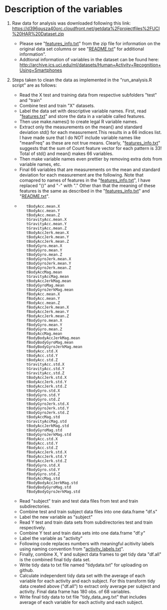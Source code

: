 # Description of the variables

1. Raw data for analysis was downloaded following this link:
 https://d396qusza40orc.cloudfront.net/getdata%2Fprojectfiles%2FUCI%20HAR%20Dataset.zip 
    - Please see "[features_info.txt](https://github.com/dynamics77/Getting-and-Cleaning-Data-Course-Project/blob/master/UCI%20HAR%20Dataset/features_info.txt)" from the zip file for information on the original data set columns or see "[README.txt](https://github.com/dynamics77/Getting-and-Cleaning-Data-Course-Project/tree/master/UCI%20HAR%20Dataset)" for additional information". 
    - Addtional information of variables in the dataset can be found here:
    http://archive.ics.uci.edu/ml/datasets/Human+Activity+Recognition+Using+Smartphones
    
2. Steps taken to clean the data as implemented in the "run_analysis.R script" are as follows:
    - Read the X test and training data from respective subfolders "test" and "train"
    - Combine test and train "X" datasets.
    - Label the data set with descriptive variable names. First, read "[features.txt](https://github.com/dynamics77/Getting-and-Cleaning-Data-Course-Project/blob/master/UCI%20HAR%20Dataset/features.txt)" and store the data in a variable called features. 
    - Then use make.names() to create legal R variable names.
    - Extract only the measurements on the mean() and standard deviation std() for each measurement.This results in a 66 indices list. I have made sure that I do NOT include variable names like "meanFreq" as these are not true means. Clearly,  "[features_info.txt](https://github.com/dynamics77/Getting-and-Cleaning-Data-Course-Project/blob/master/UCI%20HAR%20Dataset/features_info.txt)" suggests that the sum of Count feature vector for each pattern is 33! Total of std() and mean() makes 66 variables. 
    - Then make variable names even prettier by removing extra dots from variable names, etc.
    - Final 66 variables that are measurements on the mean and standard deviation for each measurement are the following. Note that comapred to names of features in the "[features_info.txt](https://github.com/dynamics77/Getting-and-Cleaning-Data-Course-Project/blob/master/UCI%20HAR%20Dataset/features_info.txt)", I have replaced "()" and "-" with "." Other than that the meaning of these features is the same as described in the "[features_info.txt](https://github.com/dynamics77/Getting-and-Cleaning-Data-Course-Project/blob/master/UCI%20HAR%20Dataset/features_info.txt)" and "[README.txt](https://github.com/dynamics77/Getting-and-Cleaning-Data-Course-Project/tree/master/UCI%20HAR%20Dataset)".
    - 
             tBodyAcc.mean.X
             tBodyAcc.mean.Y
             tBodyAcc.mean.Z
             tGravityAcc.mean.X
             tGravityAcc.mean.Y
             tGravityAcc.mean.Z
             tBodyAccJerk.mean.X
             tBodyAccJerk.mean.Y
             tBodyAccJerk.mean.Z
             tBodyGyro.mean.X
             tBodyGyro.mean.Y
             tBodyGyro.mean.Z
             tBodyGyroJerk.mean.X
             tBodyGyroJerk.mean.Y
             tBodyGyroJerk.mean.Z
             tBodyAccMag.mean
             tGravityAccMag.mean
             tBodyAccJerkMag.mean
             tBodyGyroMag.mean
             tBodyGyroJerkMag.mean
             fBodyAcc.mean.X
             fBodyAcc.mean.Y
             fBodyAcc.mean.Z
             fBodyAccJerk.mean.X
             fBodyAccJerk.mean.Y
             fBodyAccJerk.mean.Z
             fBodyGyro.mean.X
             fBodyGyro.mean.Y
             fBodyGyro.mean.Z
             fBodyAccMag.mean
             fBodyBodyAccJerkMag.mean
             fBodyBodyGyroMag.mean
             fBodyBodyGyroJerkMag.mean
             tBodyAcc.std.X
             tBodyAcc.std.Y
             tBodyAcc.std.Z
             tGravityAcc.std.X
             tGravityAcc.std.Y
             tGravityAcc.std.Z
             tBodyAccJerk.std.X
             tBodyAccJerk.std.Y
             tBodyAccJerk.std.Z
             tBodyGyro.std.X
             tBodyGyro.std.Y
             tBodyGyro.std.Z
             tBodyGyroJerk.std.X
             tBodyGyroJerk.std.Y
             tBodyGyroJerk.std.Z
             tBodyAccMag.std
             tGravityAccMag.std
             tBodyAccJerkMag.std
             tBodyGyroMag.std
             tBodyGyroJerkMag.std
             fBodyAcc.std.X
             fBodyAcc.std.Y
             fBodyAcc.std.Z
             fBodyAccJerk.std.X
             fBodyAccJerk.std.Y
             fBodyAccJerk.std.Z
             fBodyGyro.std.X
             fBodyGyro.std.Y
             fBodyGyro.std.Z
             fBodyAccMag.std
             fBodyBodyAccJerkMag.std
             fBodyBodyGyroMag.std
             fBodyBodyGyroJerkMag.std

    - Read "subject" train and test data files from test and train subdirectories.
    - Combine test and train subject data files into one data.frame "df.s"
    - Label the new variable as "subject"
    - Read Y test and train data sets from subdirectories test and train respectively.
    - Combine Y test and train data sets into one data.frame "df.y"
    - Label the variable  as "activity"
    - Following code replaces numbers with meaningful acitivity labels  using naming convention from "[activity_labels.txt](https://github.com/dynamics77/Getting-and-Cleaning-Data-Course-Project/blob/master/UCI%20HAR%20Dataset/activity_labels.txt)".
    - Finally, combine X, Y and subject data frames to get tidy data "df.all" is the combined final tidy data set.
    - Write tidy data to txt file named "tidydata.txt" for uploading on github.
    - Calculate independent tidy data set with the average of each variable for each activity and each subject. For this transform tidy data created above ("df.all") to extract only average per subject and activity. Final data frame has 180 obs. of  68 variables.
    -  Write final tidy data to txt file "tidy_data_avg.txt" that includes average of each variable for each activity and each subject.
    
